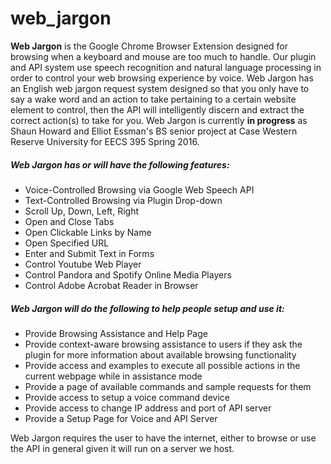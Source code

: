 # web_jargon

**Web Jargon** is the Google Chrome Browser Extension designed for browsing when a keyboard and mouse are too much to handle. Our plugin and API system use speech recognition and natural language processing in order to control your web browsing experience by voice. Web Jargon has an English web jargon request system designed so that you only have to say a wake word and an action to take pertaining to a certain website element to control, then the API will intelligently discern and extract the correct action(s) to take for you. Web Jargon is currently **in progress** as Shaun Howard and Elliot Essman's BS senior project at Case Western Reserve University for EECS 395 Spring 2016.

##### Web Jargon has or will have the following features: 

* Voice-Controlled Browsing via Google Web Speech API<br />
* Text-Controlled Browsing via Plugin Drop-down<br />
* Scroll Up, Down, Left, Right<br />
* Open and Close Tabs<br />
* Open Clickable Links by Name<br />
* Open Specified URL<br />
* Enter and Submit Text in Forms<br />
* Control Youtube Web Player<br />
* Control Pandora and Spotify Online Media Players<br />
* Control Adobe Acrobat Reader in Browser<br />

##### Web Jargon will do the following to help people setup and use it:

* Provide Browsing Assistance and Help Page<br />
* Provide context-aware browsing assistance to users if they ask the plugin for more information about available browsing functionality<br />
* Provide access and examples to execute all possible actions in the current webpage while in assistance mode<br />
* Provide a page of available commands and sample requests for them<br />
* Provide access to setup a voice command device<br />
* Provide access to change IP address and port of API server<br />
* Provide a Setup Page for Voice and API Server<br />

Web Jargon requires the user to have the internet, either to browse or use the API in general given it will run on a server we host.
